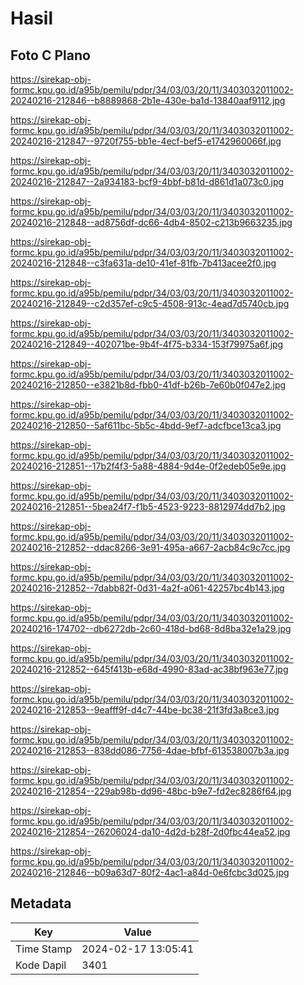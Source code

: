 # Hasil

## Foto C Plano

https://sirekap-obj-formc.kpu.go.id/a95b/pemilu/pdpr/34/03/03/20/11/3403032011002-20240216-212846--b8889868-2b1e-430e-ba1d-13840aaf9112.jpg

https://sirekap-obj-formc.kpu.go.id/a95b/pemilu/pdpr/34/03/03/20/11/3403032011002-20240216-212847--9720f755-bb1e-4ecf-bef5-e1742960066f.jpg

https://sirekap-obj-formc.kpu.go.id/a95b/pemilu/pdpr/34/03/03/20/11/3403032011002-20240216-212847--2a934183-bcf9-4bbf-b81d-d861d1a073c0.jpg

https://sirekap-obj-formc.kpu.go.id/a95b/pemilu/pdpr/34/03/03/20/11/3403032011002-20240216-212848--ad8756df-dc66-4db4-8502-c213b9663235.jpg

https://sirekap-obj-formc.kpu.go.id/a95b/pemilu/pdpr/34/03/03/20/11/3403032011002-20240216-212848--c3fa631a-de10-41ef-81fb-7b413acee2f0.jpg

https://sirekap-obj-formc.kpu.go.id/a95b/pemilu/pdpr/34/03/03/20/11/3403032011002-20240216-212849--c2d357ef-c9c5-4508-913c-4ead7d5740cb.jpg

https://sirekap-obj-formc.kpu.go.id/a95b/pemilu/pdpr/34/03/03/20/11/3403032011002-20240216-212849--402071be-9b4f-4f75-b334-153f79975a6f.jpg

https://sirekap-obj-formc.kpu.go.id/a95b/pemilu/pdpr/34/03/03/20/11/3403032011002-20240216-212850--e3821b8d-fbb0-41df-b26b-7e60b0f047e2.jpg

https://sirekap-obj-formc.kpu.go.id/a95b/pemilu/pdpr/34/03/03/20/11/3403032011002-20240216-212850--5af611bc-5b5c-4bdd-9ef7-adcfbce13ca3.jpg

https://sirekap-obj-formc.kpu.go.id/a95b/pemilu/pdpr/34/03/03/20/11/3403032011002-20240216-212851--17b2f4f3-5a88-4884-9d4e-0f2edeb05e9e.jpg

https://sirekap-obj-formc.kpu.go.id/a95b/pemilu/pdpr/34/03/03/20/11/3403032011002-20240216-212851--5bea24f7-f1b5-4523-9223-8812974dd7b2.jpg

https://sirekap-obj-formc.kpu.go.id/a95b/pemilu/pdpr/34/03/03/20/11/3403032011002-20240216-212852--ddac8266-3e91-495a-a667-2acb84c9c7cc.jpg

https://sirekap-obj-formc.kpu.go.id/a95b/pemilu/pdpr/34/03/03/20/11/3403032011002-20240216-212852--7dabb82f-0d31-4a2f-a061-42257bc4b143.jpg

https://sirekap-obj-formc.kpu.go.id/a95b/pemilu/pdpr/34/03/03/20/11/3403032011002-20240216-174702--db6272db-2c60-418d-bd68-8d8ba32e1a29.jpg

https://sirekap-obj-formc.kpu.go.id/a95b/pemilu/pdpr/34/03/03/20/11/3403032011002-20240216-212852--645f413b-e68d-4990-83ad-ac38bf963e77.jpg

https://sirekap-obj-formc.kpu.go.id/a95b/pemilu/pdpr/34/03/03/20/11/3403032011002-20240216-212853--9eafff9f-d4c7-44be-bc38-21f3fd3a8ce3.jpg

https://sirekap-obj-formc.kpu.go.id/a95b/pemilu/pdpr/34/03/03/20/11/3403032011002-20240216-212853--838dd086-7756-4dae-bfbf-613538007b3a.jpg

https://sirekap-obj-formc.kpu.go.id/a95b/pemilu/pdpr/34/03/03/20/11/3403032011002-20240216-212854--229ab98b-dd96-48bc-b9e7-fd2ec8286f64.jpg

https://sirekap-obj-formc.kpu.go.id/a95b/pemilu/pdpr/34/03/03/20/11/3403032011002-20240216-212854--26206024-da10-4d2d-b28f-2d0fbc44ea52.jpg

https://sirekap-obj-formc.kpu.go.id/a95b/pemilu/pdpr/34/03/03/20/11/3403032011002-20240216-212846--b09a63d7-80f2-4ac1-a84d-0e6fcbc3d025.jpg


## Metadata

| Key        | Value               |
| ---------- | ------------------- |
| Time Stamp | 2024-02-17 13:05:41 |
| Kode Dapil | 3401                |




